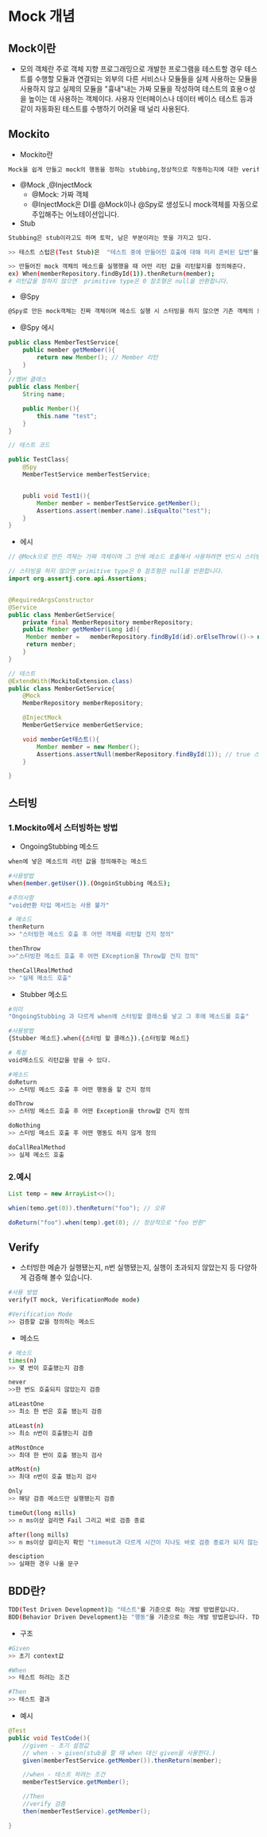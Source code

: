 # Mock 개념

## Mock이란

- 모의 객체란 주로 객체 지향 프로그래밍으로 개발한 프로그램을 테스트할 경우 테스트를 수행할 모듈과 연결되는 외부의 다른 서비스나 모듈들을 실제 사용하는 모듈을 사용하지 않고 실제의 모듈을 "흉내"내는 가짜 모듈을 작성하여 테스트의 효용ㅇ성을 높이는 데 사용하는 객체이다. 사용자 인터페이스나 데이터 베이스 테스트 등과 같이 자동화된 테스트를 수행하기 어려울 때 널리 사용된다.


## Mockito 

- Mockito란
```bash
Mock을 쉽게 만들고 mock의 행동을 정하는 stubbing,정상적으로 작동하는지에 대한 verify등 다양한 기능을 제공해주는 프레임워크
```

- @Mock ,@InjectMock
    - @Mock: 가짜 객체
    - @InjectMock은 DI를 @Mock이나 @Spy로 생성도니 mock객체를 자동으로 주입해주는 어노테이션입니다.
- Stub
```bash
Stubbing은 stub이라고도 하며 토막, 남은 부분이라는 뜻을 가지고 있다.

>> 테스트 스텁은(Test Stub)은  "테스트 중에 만들어진 호출에 대해 미리 준비된 답변"을 제공하는 것이다.

>> 만들어진 mock 객체의 메소드를 실행했을 때 어떤 리턴 값을 리턴할지를 정의해준다.
ex) When(memberRepository.findById(1)).thenReturn(member);
# 리턴값을 정하지 않으면  primitive type은 0 참조형은 null을 반환합니다.
```

- @Spy 
```bash
@Spy로 만든 mock객체는 진짜 객체이며 메소드 실행 시 스터빙을 하지 않으면 기존 객체의 로직을 실행한 값을, 스터빙을 한 경우엔 스터빙 값을 리턴합니다.
```
- @Spy 에시
```java
public class MemberTestService{
    public member getMember(){
        return new Member(); // Member 리턴
    }
}
//멤버 클래스
public class Member{
    String name;

    public Member(){
        this.name "test";
    }
}

// 테스트 코드

public TestClass{
    @Spy
    MemberTestService memberTestService;


    publi void Test1(){
        Member member = memberTestService.getMember();
        Assertions.assert(member.name).isEqualto("test");
    }
}

```


- 에시
```java
// @Mock으로 만든 객체는 가짜 객체이며 그 안에 메소드 호출해서 사용하려면 반드시 스터빙을 해야한다.

// 스터빙을 하지 않으면 primitive type은 0 참조형은 null을 반환합니다.
import org.assertj.core.api.Assertions;


@RequiredArgsConstructor
@Service
public class MemberGetService{
    private final MemberRepository memberRepository;
    public Member getMember(Long id){
     Member member =   memberRepository.findById(id).orElseThrow(()-> new CustomError());
     return member;
    }
}

// 테스트
@ExtendWith(MockitoExtension.class)
public class MemberGetService{
    @Mock
    MemberRepository memberRepository;

    @InjectMock
    MemberGetService memberGetService;

    void memberGet테스트(){
        Member member = new Member();
        Assertions.assertNull(memberRepository.findById(1)); // true 스터빙을 하지 않아 널값이 나온다.
    }

}


```



## 스터빙

### 1.Mockito에서 스터빙하는 방법

- OngoingStubbing 메소드

```bash
when에 넣은 메소드의 리턴 값을 정의해주는 메소드

#사용방법
when(member.getUser()).(OngoinStubbing 메소드);

#주의사항
"void반환 타입 메서드는 사용 불가"

# 메소드
thenReturn
>> "스터빙한 메소드 호출 후 어떤 객체를 리턴할 건지 정의"

thenThrow
>>"스터빙한 메소드 호출 후 어떤 EXception을 Throw할 건지 정의"

thenCallRealMethod
>> "실제 메소드 호출"
```


- Stubber 메소드
```bash
#의미
"OngoingStubbing 과 다르게 when에 스터빙할 클래스를 넣고 그 후에 메소드를 호출"

#사용방법
{Stubber 메소드}.when({스터빙 할 클래스}).{스터빙할 메소드}

# 특징
void메소드도 리턴값을 받을 수 있다.

#메소드 
doReturn
>> 스터빙 메소드 호출 후 어떤 행동을 할 건지 정의

doThrow
>> 스터빙 메소드 호출 후 어떤 Exception을 throw할 건지 정의

doNothing
>> 스터빙 메소드 호출 후 어떤 행동도 하지 않게 정의

doCallRealMethod
>> 실제 메소드 호출
```



### 2.예시

```java
List temp = new ArrayList<>();

whien(temo.get(0)).thenReturn("foo"); // 오류

doReturn("foo").when(temp).get(0); // 정상적으로 "foo 반환"

```


## Verify

- 스터빙한 메솓가 실행됐는지, n번 실행됐는지, 실행이 초과되지 않았는지 등 다양하게 검증해 볼수 있습니다.

```bash
#사용 방법
verify(T mock, VerificationMode mode) 

#Verification Mode
>> 검증할 값을 정의하는 메소드
```

- 메소드

```bash
# 메소드
times(n)
>> 몇 번이 호출됐는지 검증

never
>>한 번도 호출되지 않았는지 검증

atLeastOne
>> 최소 한 번은 호출 됐는지 검증

atLeast(n) 
>> 최소 n번이 호출됐는지 검증

atMostOnce
>> 최대 한 번이 호출 됐는지 검사

atMost(n)
>> 최대 n번이 호출 됐는지 검사

Only 
>> 해당 검증 메소드만 실행됐는지 검증

timeOut(long mills)
>> n ms이상 걸리면 Fail 그리고 바로 검증 종료

after(long mills)
>> n ms이상 걸리는지 확인 "timeout과 다르게 시간이 지나도 바로 검증 종료가 되지 않는다."

desciption
>> 실패한 경우 나올 문구 
```


## BDD란?

```bash
TDD(Test Driven Development)는 "테스트"를 기준으로 하는 개발 방법론입니다.
BDD(Behavior Driven Development)는 "행동"을 기준으로 하는 개발 방법론입니다. TDD를 참고
```


- 구조

```bash
#Given 
>> 초기 context값

#When
>> 테스트 하려는 조건

#Then
>> 테스트 결과
```

- 예시

```java
@Test
public void TestCode(){
    //given - 초기 설정값 
    // when - > given(stub을 할 때 when 대신 given을 사용한다.)
    given(memberTestService.getMember()).thenReturn(member);

    //when - 테스트 하려는 조건
    memberTestService.getMember();

    //Then
    //verify 검증
    then(memberTestService).getMember();

}
```
